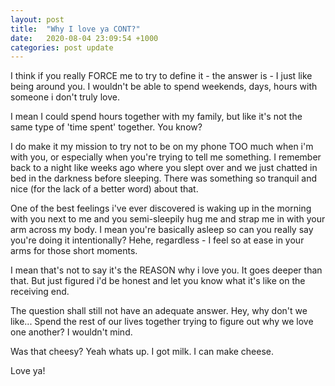 ```yaml
---
layout: post
title:  "Why I love ya CONT?"
date:   2020-08-04 23:09:54 +1000
categories: post update
---
```

I think if you really FORCE me to try to define it - the answer is - I just like being around you. I wouldn't be able to spend weekends, days, hours with someone i don't truly love.

I mean I could spend hours together with my family, but like it's not the same type of 'time spent' together. You know? 

I do make it my mission to try not to be on my phone TOO much when i'm with you, or especially when you're trying to tell me something. I remember back to a night like weeks ago where you slept over and we just chatted in bed in the darkness before sleeping. There was something so tranquil and nice (for the lack of a better word) about that. 

One of the best feelings i've ever discovered is waking up in the morning with you next to me and you semi-sleepily hug me and strap me in with your arm across my body. I mean you're basically asleep so can you really say you're doing it intentionally? Hehe, regardless - I feel so at ease in your arms for those short moments. 

I mean that's not to say it's the REASON why i love you. It goes deeper than that. But just figured i'd be honest and let you know what it's like on the receiving end. 

The question shall still not have an adequate answer. Hey, why don't we like... Spend the rest of our lives together trying to figure out why we love one another? I wouldn't mind.

Was that cheesy? Yeah whats up. I got milk. I can make cheese.

Love ya!